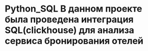 # Python_SQL В данном проекте была проведена интеграция SQL(clickhouse) для анализа сервиса бронирования отелей
